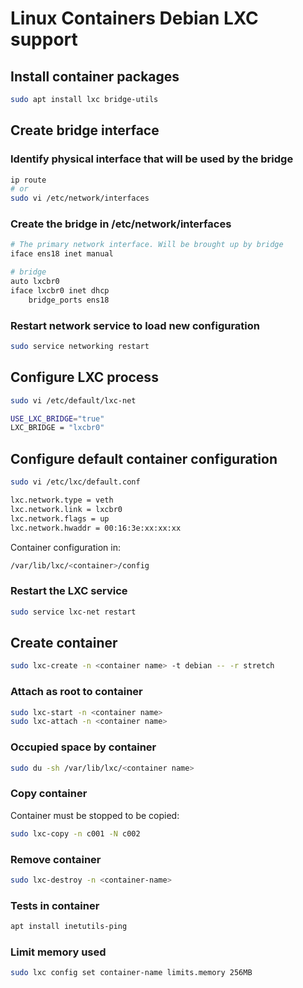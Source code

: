 # Linux Containers Debian LXC support

## Install container packages

```sh
sudo apt install lxc bridge-utils
```

## Create bridge interface

### Identify physical interface that will be used by the bridge

```sh
ip route 
# or
sudo vi /etc/network/interfaces
```

### Create the bridge in /etc/network/interfaces

```sh
# The primary network interface. Will be brought up by bridge
iface ens18 inet manual

# bridge
auto lxcbr0
iface lxcbr0 inet dhcp
    bridge_ports ens18
```

### Restart network service to load new configuration

```sh
sudo service networking restart
```

## Configure LXC process

```sh
sudo vi /etc/default/lxc-net 

USE_LXC_BRIDGE="true"
LXC_BRIDGE = "lxcbr0"
```

## Configure default container configuration

```sh
sudo vi /etc/lxc/default.conf

lxc.network.type = veth
lxc.network.link = lxcbr0
lxc.network.flags = up
lxc.network.hwaddr = 00:16:3e:xx:xx:xx
```

Container configuration in:

```sh
/var/lib/lxc/<container>/config
```

### Restart the LXC service

```sh
sudo service lxc-net restart
```

## Create container

```sh
sudo lxc-create -n <container name> -t debian -- -r stretch
```

### Attach as root to container

```sh
sudo lxc-start -n <container name>
sudo lxc-attach -n <container name>
```

### Occupied space by container

```sh
sudo du -sh /var/lib/lxc/<container name>
```

### Copy container  

Container must be stopped to be copied:

```sh
sudo lxc-copy -n c001 -N c002
```

### Remove container

```sh
sudo lxc-destroy -n <container-name>
```

### Tests in container

```sh
apt install inetutils-ping
```

### Limit memory used

```sh
sudo lxc config set container-name limits.memory 256MB
```
